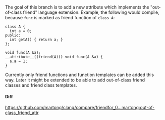 The goal of this branch is to add a new attribute which implements the "out-of-class friend" language extension.
Example, the following would compile, because `func` is marked as friend function of `class A`:
```
class A {
  int a = 0;
public:
  int getA() { return a; }
};

void func(A &a);
__attribute__((friend(A))) void func(A &a) {
  a.a = 1;
}
```
Currently only friend functions and function templates can be added this way.
Later it might be extended to be able to add out-of-class friend classes and friend class templates.

#### Diff
https://github.com/martong/clang/compare/friendfor_0...martong:out-of-class_friend_attr
